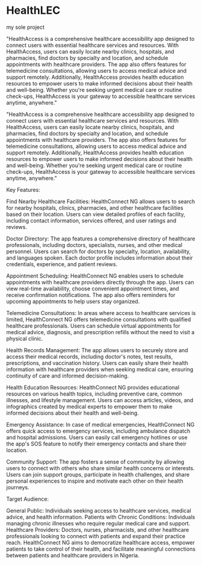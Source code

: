 # HealthLEC
my sole project


"HealthAccess is a comprehensive healthcare accessibility app designed to connect users with essential healthcare services and resources. With HealthAccess, users can easily locate nearby clinics, hospitals, and pharmacies, find doctors by specialty and location, and schedule appointments with healthcare providers. The app also offers features for telemedicine consultations, allowing users to access medical advice and support remotely. Additionally, HealthAccess provides health education resources to empower users to make informed decisions about their health and well-being. Whether you're seeking urgent medical care or routine check-ups, 
HealthAccess is your gateway to accessible healthcare services anytime, anywhere."

"HealthAccess is a comprehensive healthcare accessibility app designed to connect users with essential healthcare services and resources. With HealthAccess, users can easily locate nearby clinics, hospitals, and pharmacies, find doctors by specialty and location, and schedule appointments with healthcare providers. The app also offers features for telemedicine consultations, allowing users to access medical advice and support remotely. Additionally, HealthAccess provides health education resources to empower users to make informed decisions about their health and well-being. Whether you're seeking urgent medical care or routine check-ups, HealthAccess is your gateway to accessible healthcare services anytime, anywhere."

Key Features:

Find Nearby Healthcare Facilities: HealthConnect NG allows users to search for nearby hospitals, clinics, pharmacies, and other healthcare facilities based on their location. Users can view detailed profiles of each facility, including contact information, services offered, and user ratings and reviews.

Doctor Directory: The app features a comprehensive directory of healthcare professionals, including doctors, specialists, nurses, and other medical personnel. Users can search for doctors by specialty, location, availability, and languages spoken. Each doctor profile includes information about their credentials, experience, and patient reviews.

Appointment Scheduling: HealthConnect NG enables users to schedule appointments with healthcare providers directly through the app. Users can view real-time availability, choose convenient appointment times, and receive confirmation notifications. The app also offers reminders for upcoming appointments to help users stay organized.

Telemedicine Consultations: In areas where access to healthcare services is limited, HealthConnect NG offers telemedicine consultations with qualified healthcare professionals. Users can schedule virtual appointments for medical advice, diagnosis, and prescription refills without the need to visit a physical clinic.

Health Records Management: The app allows users to securely store and access their medical records, including doctor's notes, test results, prescriptions, and vaccination history. Users can easily share their health information with healthcare providers when seeking medical care, ensuring continuity of care and informed decision-making.

Health Education Resources: HealthConnect NG provides educational resources on various health topics, including preventive care, common illnesses, and lifestyle management. Users can access articles, videos, and infographics created by medical experts to empower them to make informed decisions about their health and well-being.

Emergency Assistance: In case of medical emergencies, HealthConnect NG offers quick access to emergency services, including ambulance dispatch and hospital admissions. Users can easily call emergency hotlines or use the app's SOS feature to notify their emergency contacts and share their location.

Community Support: The app fosters a sense of community by allowing users to connect with others who share similar health concerns or interests. Users can join support groups, participate in health challenges, and share personal experiences to inspire and motivate each other on their health journeys.

Target Audience:

General Public: Individuals seeking access to healthcare services, medical advice, and health information.
Patients with Chronic Conditions: Individuals managing chronic illnesses who require regular medical care and support.
Healthcare Providers: Doctors, nurses, pharmacists, and other healthcare professionals looking to connect with patients and expand their practice reach.
HealthConnect NG aims to democratize healthcare access, empower patients to take control of their health, and facilitate meaningful connections between patients and healthcare providers in Nigeria.